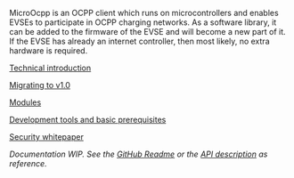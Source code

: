 MicroOcpp is an OCPP client which runs on microcontrollers and enables EVSEs to participate in OCPP charging networks. As a software library, it can be added to the firmware of the EVSE and will become a new part of it. If the EVSE has already an internet controller, then most likely, no extra hardware is required.

[Technical introduction](intro-tech)

[Migrating to v1.0](migration)

[Modules](modules)

[Development tools and basic prerequisites](prerequisites)

[Security whitepaper](security)

<!-- This chapter shows how to kick-start your OCPP project. -->

*Documentation WIP. See the [GitHub Readme](https://github.com/matth-x/MicroOcpp) or the [API description](https://github.com/matth-x/MicroOcpp/blob/main/src/MicroOcpp.h) as reference.*
